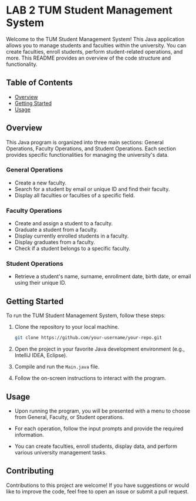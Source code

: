 # LAB 2 TUM Student Management System

Welcome to the TUM Student Management System! This Java application allows you to manage students and faculties within the university. You can create faculties, enroll students, perform student-related operations, and more. This README provides an overview of the code structure and functionality.

## Table of Contents
- [Overview](#overview)
- [Getting Started](#getting-started)
- [Usage](#usage)

## Overview
This Java program is organized into three main sections: General Operations, Faculty Operations, and Student Operations. Each section provides specific functionalities for managing the university's data.

### General Operations
- Create a new faculty.
- Search for a student by email or unique ID and find their faculty.
- Display all faculties or faculties of a specific field.

### Faculty Operations
- Create and assign a student to a faculty.
- Graduate a student from a faculty.
- Display currently enrolled students in a faculty.
- Display graduates from a faculty.
- Check if a student belongs to a specific faculty.

### Student Operations
- Retrieve a student's name, surname, enrollment date, birth date, or email using their unique ID.

## Getting Started
To run the TUM Student Management System, follow these steps:

1. Clone the repository to your local machine.
   ```sh
   git clone https://github.com/your-username/your-repo.git
   ```

2. Open the project in your favorite Java development environment (e.g., IntelliJ IDEA, Eclipse).

3. Compile and run the `Main.java` file.

4. Follow the on-screen instructions to interact with the program.

## Usage
- Upon running the program, you will be presented with a menu to choose from General, Faculty, or Student operations.

- For each operation, follow the input prompts and provide the required information.

- You can create faculties, enroll students, display data, and perform various university management tasks.

## Contributing
Contributions to this project are welcome! If you have suggestions or would like to improve the code, feel free to open an issue or submit a pull request.
